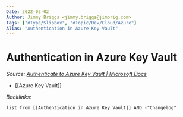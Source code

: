 ```yaml
---
Date: 2022-02-02
Author: Jimmy Briggs <jimmy.briggs@jimbrig.com>
Tags: ["#Type/Slipbox", "#Topic/Dev/Cloud/Azure"]
Alias: "Authentication in Azure Key Vault"
---
```


# Authentication in Azure Key Vault

*Source: [Authenticate to Azure Key Vault | Microsoft Docs](https://docs.microsoft.com/en-us/azure/key-vault/general/authentication?source=docs#configure-the-key-vault-firewall)*

- [[Azure Key Vault]]

*Backlinks:*

```dataview
list from [[Authentication in Azure Key Vault]] AND -"Changelog"
```